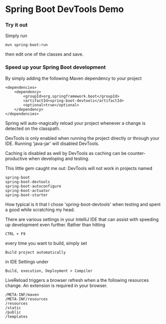 # Spring Boot DevTools Demo

### Try it out
Simply run 
    
    mvn spring-boot:run
    
 then edit one of the classes and save. 

### Speed up your Spring Boot development
By simply adding the following Maven dependency to your project

    <dependencies>
        <dependency>
            <groupId>org.springframework.boot</groupId>
            <artifactId>spring-boot-devtools</artifactId>
            <optional>true</optional>
        </dependency>
    </dependencies>
    
Spring will auto-magically reload your project whenever a change is detected on the classpath.

DevTools is only enabled when running the project directly or through your IDE. Running 'java-jar' will disabled DevTools.

Caching is disabled as well by DevTools as caching can be counter-productive when developing and testing.

This little gem caught me out: DevTools will not work in projects named

    spring-boot
    spring-boot-devtools
    spring-boot-autoconfigure
    spring-boot-actuator
    spring-boot-starter
    
 How typical is it that I chose 'spring-boot-devtools' when testing and spent a good while scratching my head.
 
 There are various settings in your IntelliJ IDE that can assist with speeding up development even further. Rather than hitting 
    
    CTRL + F9
    
every time you want to build, simply set 

    Build project automatically
     
 in IDE Settings under 

    Build, execution, Deployment > Compiler
    
LiveReload triggers a browser refresh when a the following resources change. An extension is required in your browser.

    /META-INF/maven
    /META-INF/resources
    /resources
    /static
    /public
    /templates

   